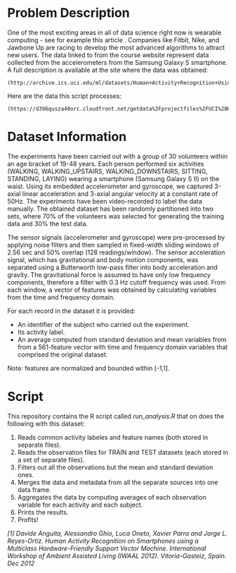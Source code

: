 # Problem Description

One of the most exciting areas in all of data science right now is wearable computing - see for example this article .
Companies like Fitbit, Nike, and Jawbone Up are racing to develop the most advanced algorithms to attract new users. The
data linked to from the course website represent data collected from the accelerometers from the Samsung Galaxy S
smartphone. A full description is available at the site where the data was obtained: 

    (http://archive.ics.uci.edu/ml/datasets/Human+Activity+Recognition+Using+Smartphones)

Here are the data this script processes: 

    (https://d396qusza40orc.cloudfront.net/getdata%2Fprojectfiles%2FUCI%20HAR%20Dataset.zip)

# Dataset Information

The experiments have been carried out with a group of 30 volunteers within an age bracket of 19-48 years. Each person
performed six activities (WALKING, WALKING_UPSTAIRS, WALKING_DOWNSTAIRS, SITTING, STANDING, LAYING) wearing a smartphone
(Samsung Galaxy S II) on the waist. Using its embedded accelerometer and gyroscope, we captured 3-axial linear
acceleration and 3-axial angular velocity at a constant rate of 50Hz. The experiments have been video-recorded to label
the data manually. The obtained dataset has been randomly partitioned into two sets, where 70% of the volunteers was
selected for generating the training data and 30% the test data. 

The sensor signals (accelerometer and gyroscope) were pre-processed by applying noise filters and then sampled in
fixed-width sliding windows of 2.56 sec and 50% overlap (128 readings/window). The sensor acceleration signal, which has
gravitational and body motion components, was separated using a Butterworth low-pass filter into body acceleration and
gravity. The gravitational force is assumed to have only low frequency components, therefore a filter with 0.3 Hz cutoff
frequency was used. From each window, a vector of features was obtained by calculating variables from the time and
frequency domain. 

For each record in the dataset it is provided: 
- An identifier of the subject who carried out the experiment.
- Its activity label. 
- An average computed from standard deviation and mean variables from from a 561-feature vector with time and frequency domain variables that comprised the original dataset. 

Note: features are normalized and bounded within [-1,1].

# Script

This repository contains the R script called *run_analysis.R* that on does the following with this dataset: 

1. Reads common activity labeles and feature names (both stored in separate files).
2. Reads the observation files for TRAIN and TEST datasets (each stored in a set of separate files).
3. Filters out all the observations but the mean and standard deviation ones.
4. Merges the data and metadata from all the separate sources into one data frame.
5. Aggregates the data by computing averages of each observation variable for each activity and each subject.
6. Prints the results.
7. Profits!

*[1] Davide Anguita, Alessandro Ghio, Luca Oneto, Xavier Parra and Jorge L. Reyes-Ortiz. Human Activity Recognition on Smartphones using a Multiclass Hardware-Friendly Support Vector Machine. International Workshop of Ambient Assisted Living (IWAAL 2012). Vitoria-Gasteiz, Spain. Dec 2012*

